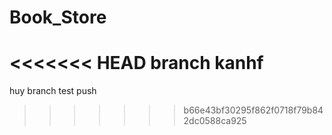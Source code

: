 # Book_Store
<<<<<<< HEAD
branch kanhf
=======
huy branch
test push
>>>>>>> b66e43bf30295f862f0718f79b842dc0588ca925
